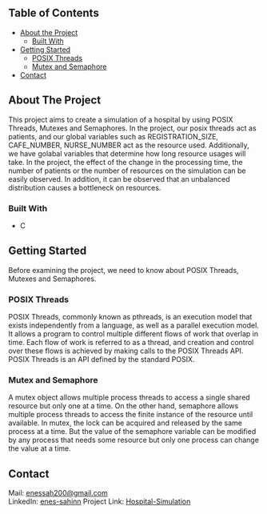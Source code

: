 ## Table of Contents

* [About the Project](#about-the-project)
  * [Built With](#built-with)
* [Getting Started](#getting-started)
  * [POSIX Threads](#posix-threads)
  * [Mutex and Semaphore](#mutex-and-semaphore)
* [Contact](#contact)

## About The Project

This project aims to create a simulation of a hospital by using POSIX Threads, Mutexes and Semaphores. In the project, our posix threads act as patients, and our global variables such as REGISTRATION_SIZE, CAFE_NUMBER, NURSE_NUMBER act as the resource used. Additionally, we have golabal variables that determine how long resource usages will take. In the project, the effect of the change in the processing time, the number of patients or the number of resources on the simulation can be easily observed. In addition, it can be observed that an unbalanced distribution causes a bottleneck on resources.

### Built With

* C

## Getting Started

Before examining the project, we need to know about POSIX Threads, Mutexes and Semaphores.

### POSIX Threads

POSIX Threads, commonly known as pthreads, is an execution model that exists independently from a language, as well as a parallel execution model. It allows a program to control multiple different flows of work that overlap in time. Each flow of work is referred to as a thread, and creation and control over these flows is achieved by making calls to the POSIX Threads API. POSIX Threads is an API defined by the standard POSIX.

### Mutex and Semaphore

A mutex object allows multiple process threads to access a single shared resource but only one at a time. On the other hand, semaphore allows multiple process threads to access the finite instance of the resource until available.
In mutex, the lock can be acquired and released by the same process at a time. But the value of the semaphore variable can be modified by any process that needs some resource but only one process can change the value at a time.

## Contact
 
Mail: enessah200@gmail.com  
LinkedIn: [enes-sahinn](https://www.linkedin.com/in/enes-sahinn/)
Project Link: [Hospital-Simulation](https://github.com/enes-sahinn/Hospital-Simulation)

